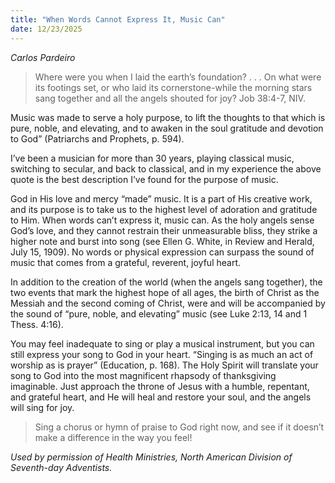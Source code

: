 ```yaml
---
title: "When Words Cannot Express It, Music Can"
date: 12/23/2025
---
```


_Carlos Pardeiro_

> <p></p>
> Where were you when I laid the earth’s foundation? . . . On what were its footings set, or who laid its cornerstone-while the morning stars sang together and all the angels shouted for joy? Job 38:4-7, NIV.

Music was made to serve a holy purpose, to lift the thoughts to that which is pure, noble, and elevating, and to awaken in the soul gratitude and devotion to God” (Patriarchs and Prophets, p. 594).

I’ve been a musician for more than 30 years, playing classical music, switching to secular, and back to classical, and in my experience the above quote is the best description I’ve found for the purpose of music.

God in His love and mercy “made” music. It is a part of His creative work, and its purpose is to take us to the highest level of adoration and gratitude to Him. When words can’t express it, music can. As the holy angels sense God’s love, and they cannot restrain their unmeasurable bliss, they strike a higher note and burst into song (see Ellen G. White, in Review and Herald, July 15, 1909). No words or physical expression can surpass the sound of music that comes from a grateful, reverent, joyful heart.

In addition to the creation of the world (when the angels sang together), the two events that mark the highest hope of all ages, the birth of Christ as the Messiah and the second coming of Christ, were and will be accompanied by the sound of “pure, noble, and elevating” music (see Luke 2:13, 14 and 1 Thess. 4:16).

You may feel inadequate to sing or play a musical instrument, but you can still express your song to God in your heart. “Singing is as much an act of worship as is prayer” (Education, p. 168). The Holy Spirit will translate your song to God into the most magnificent rhapsody of thanksgiving imaginable. Just approach the throne of Jesus with a humble, repentant, and grateful heart, and He will heal and restore your soul, and the angels will sing for joy.

> <callout></callout>
> Sing a chorus or hymn of praise to God right now, and see if it doesn’t make a difference in the way you feel!

_Used by permission of Health Ministries, North American Division of Seventh-day Adventists._